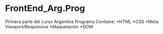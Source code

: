 # FrontEnd_Arg.Prog
Primera parte del curso Argentina Programa
Contiene:
*HTML
*CSS
*Meta Viewport/Responsive
*Maquetación
*DOM
